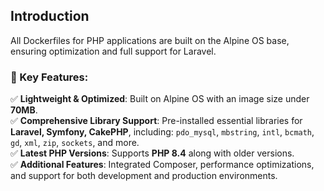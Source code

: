 ## Introduction  
All Dockerfiles for PHP applications are built on the Alpine OS base, ensuring optimization and full support for Laravel.  

### 🚀 Key Features:  
✅ **Lightweight & Optimized**: Built on Alpine OS with an image size under **70MB**.  
✅ **Comprehensive Library Support**: Pre-installed essential libraries for **Laravel, Symfony, CakePHP**, including: `pdo_mysql`, `mbstring`, `intl`, `bcmath`, `gd`, `xml`, `zip`, `sockets`, and more.  
✅ **Latest PHP Versions**: Supports **PHP 8.4** along with older versions.  
✅ **Additional Features**: Integrated Composer, performance optimizations, and support for both development and production environments.  
